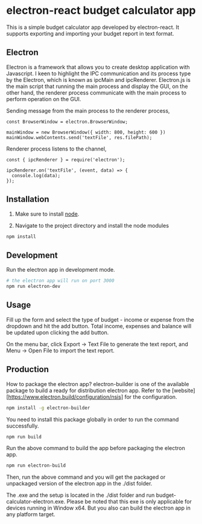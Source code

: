 # electron-react budget calculator app

This is a simple budget calculator app developed by electron-react. It supports exporting and importing your budget report in text format.

## Electron

Electron is a framework that allows you to create desktop application with Javascript. I keen to highlight the IPC communication and its process type by the Electron, which is known as ipcMain and ipcRenderer. Electron.js is the main script that running the main process and display the GUI, on the other hand, the renderer process communicate with the main process to perform operation on the GUI. 

Sending message from the main process to the renderer process,

```
const BrowserWindow = electron.BrowserWindow;

mainWindow = new BrowserWindow({ width: 800, height: 600 })
mainWindow.webContents.send('textFile', res.filePath);
```

Renderer process listens to the channel,

```
const { ipcRenderer } = require('electron');

ipcRenderer.on('textFile', (event, data) => { 
  console.log(data);
});

```
## Installation 

1. Make sure to install [node](https://nodejs.org/en/).

2. Navigate to the project directory and install the node modules

```bash
npm install
```

## Development

Run the electron app in development mode.

```bash
# the electron app will run on port 3000
npm run electron-dev
```

## Usage
Fill up the form and select the type of budget - income or expense from the dropdown and hit the add button. Total income, expenses and balance will be updated upon clicking the add button.

On the menu bar, click Export -> Text File to generate the text report, and Menu -> Open File to import the text report.

## Production

How to package the electron app? electron-builder is one of the available package to build a ready for distribution electron app. Refer to the [website] [https://www.electron.build/configuration/nsis] for the configuration. 

```bash
npm install -g electron-builder
```

You need to install this package globally in order to run the command successfully.

```bash
npm run build
```

Run the above command to build the app before packaging the electron app.

```bash
npm run electron-build
```

Then, run the above command and you will get the packaged or unpackaged version of the electron app in the ./dist folder.

The .exe and the setup is located in the ./dist folder and run budget-calculator-electron.exe. Please be noted that this exe is only applicable for devices running in Window x64. But you also can build the electron app in any platform target.




